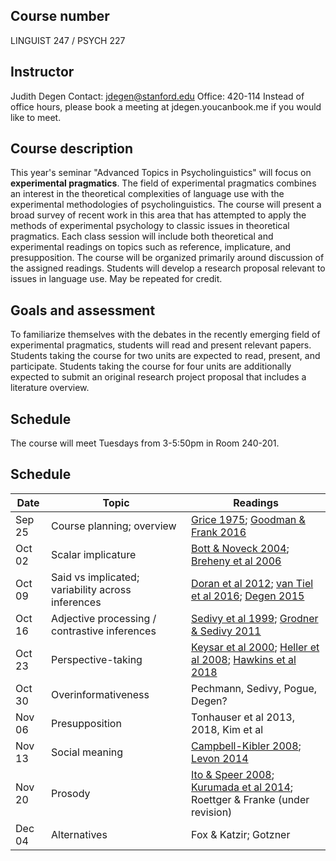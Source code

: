 ## Course number

LINGUIST 247 / PSYCH 227

## Instructor

Judith Degen
Contact: jdegen@stanford.edu
Office: 420-114
Instead of office hours, please book a meeting at jdegen.youcanbook.me if you would like to meet.

## Course description

This year's seminar "Advanced Topics in Psycholinguistics" will focus on **experimental pragmatics**. The field of experimental pragmatics combines an interest in the theoretical complexities of language use with the experimental methodologies of psycholinguistics. The course will present a broad survey of recent work in this area that has attempted to apply the methods of experimental psychology to classic issues in theoretical pragmatics. Each class session will include both theoretical and experimental readings on topics such as reference, implicature, and presupposition. The course will be organized primarily around discussion of the assigned readings. Students will develop a research proposal relevant to issues in language use. May be repeated for credit.

## Goals and assessment

To familiarize themselves with the debates in the recently emerging field of experimental pragmatics, students will read and present relevant papers. Students taking the course for two units are expected to read, present, and participate. Students taking the course for four units are additionally expected to submit an original research project proposal that includes a literature overview.

## Schedule

The course will meet Tuesdays from 3-5:50pm in Room 240-201.


## Schedule

| Date        | Topic           | Readings  |
| ------------- | ------------- | ----- |
| Sep 25  | Course planning; overview | [Grice 1975](./readings/grice1975.pdf); [Goodman & Frank 2016](https://www.sciencedirect.com/science/article/pii/S136466131630122X)|
| Oct 02 | Scalar implicature       |  [Bott & Noveck 2004](https://www.sciencedirect.com/science/article/pii/S0749596X04000609); [Breheny et al 2006](https://www.sciencedirect.com/science/article/pii/S0010027705001253) |
| Oct 09 | Said vs implicated; variability across inferences     | [Doran et al 2012](https://www.jstor.org/stable/pdf/41348885.pdf); [van Tiel et al 2016](https://academic.oup.com/jos/article-abstract/33/1/137/2362956); [Degen 2015](./readings/degen2015.pdf)   |
| Oct 16 | Adjective processing / contrastive inferences    |  [Sedivy et al 1999](./readings/sedivy1999.pdf); [Grodner & Sedivy 2011](./readings/grodner2011.pdf)   |
| Oct 23 | Perspective-taking | [Keysar et al 2000](./readings/keysar2000.pdf); [Heller et al 2008](./readings/heller2008.pdf); [Hawkins et al 2018](https://arxiv.org/abs/1807.09000) |
| Oct 30 |  Overinformativeness     | Pechmann, Sedivy, Pogue, Degen?  |
| Nov 06 |  Presupposition    | Tonhauser et al 2013, 2018, Kim et al   |
| Nov 13 |  Social meaning    |  [Campbell-Kibler 2008](./readings/campbell2008.pdf); [Levon 2014](./readings/levon2014.pdf)  |
| Nov 20 |  Prosody      | [Ito & Speer 2008](./readings/ito2008.pdf); [Kurumada et al 2014](./readings/kurumada2014.pdf); Roettger & Franke (under revision)  |
| Dec 04 |  Alternatives    |  Fox & Katzir; Gotzner  |


<!-- IMPLICATURE 2
huang & snedeker 2009
grodner et al 2010
degen & tanenhaus 2015

breheny et al 2013
 -->

<!-- ALTERNATIVES
fox & katzier focus & implicature
nicole gotzner benz solt -->

